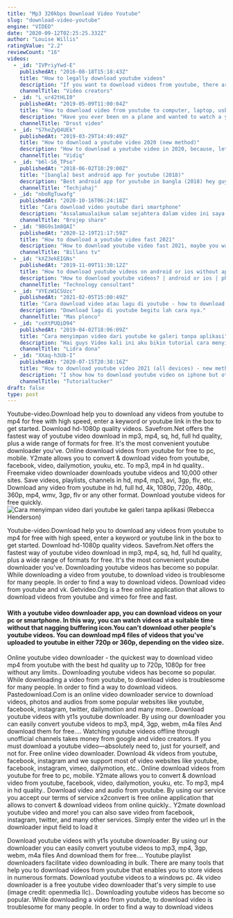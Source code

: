 ```yaml
---
title: "Mp3 320kbps Download Video Youtube"
slug: "download-video-youtube"
engine: "VIDEO"
date: "2020-09-12T02:25:25.332Z"
author: "Louise Willis"
ratingValue: "2.2"
reviewCount: "16"
videos:
  - _id: "IVPriyYwd-E"
    publishedAt: "2016-08-18T15:18:43Z"
    title: "How to legally download youtube videos"
    description: "If you want to download videos from youtube, there are very few legal ways to do that. It&#39;s tempting to download videos from youtube to either watch later or to"
    channelTitle: "Video creators"
  - _id: "L_ur42tHLI0"
    publishedAt: "2019-05-09T11:00:04Z"
    title: "How to download video from youtube to computer, laptop, usb"
    description: "Have you ever been on a plane and wanted to watch a youtube video but couldn&#39;t because you couldn&#39;t get online? in this video i&#39;m going to show you how to"
    channelTitle: "Drost video"
  - _id: "S7heZyQ4UEk"
    publishedAt: "2019-03-29T14:49:49Z"
    title: "How to download a youtube video 2020 (new method)"
    description: "How to download a youtube video in 2020, because, let&#39;s face it, everyone accidentally deleted a video! subscribe now: read more"
    channelTitle: "Vidiq"
  - _id: "b6l-S6_TPso"
    publishedAt: "2018-06-02T10:29:00Z"
    title: "[bangla] best android app for youtube (2018)"
    description: "Best android app for youtube in bangla (2018) hey guys! i am sagor. In this video i will talk about an android app that is so useful if you want to download"
    channelTitle: "Techjahaj"
  - _id: "nboRgTuwafg"
    publishedAt: "2020-10-16T06:24:18Z"
    title: "Cara download video youtube dari smartphone"
    description: "Assalamualaikum salam sejahtera dalam video ini saya kongsikan cara untuk download video-video dari youtube menggunakan smartphone saja. Aplikasi"
    channelTitle: "Brojep share"
  - _id: "9BG9s1m8QAI"
    publishedAt: "2020-12-19T21:17:59Z"
    title: "How to download a youtube video fast 2021"
    description: "How to download youtube video fast 2021, maybe you want to download youtube videos for broll, or you are using the youtube video download tool to save"
    channelTitle: "Billans tv"
  - _id: "kXZ3ekEIGNs"
    publishedAt: "2019-11-09T11:30:12Z"
    title: "How to download youtube videos on android or ios without app? 2020"
    description: "How to download youtube videos? | android or ios | phone gallery | without app | new method 2020 hi everyone, in this video we will teach you how you"
    channelTitle: "Technology consultant"
  - _id: "VYEzW1CSUzc"
    publishedAt: "2021-02-05T15:00:49Z"
    title: "Cara download video atau lagu di youtube - how to download videos or songs on youtube"
    description: "Download lagu di youtube begitu lah cara nya."
    channelTitle: "Mas plonco"
  - _id: "ceXtPUQiD94"
    publishedAt: "2019-04-02T18:06:09Z"
    title: "Cara menyimpan video dari youtube ke galeri tanpa aplikasi"
    description: "Hai guys Video kali ini aku bikin tutorial cara menyimpan video dari youtube ke galeri tanpa aplikasi mudah praktis dan ngk pake waktu lama. Kalian pasti"
    channelTitle: "Lidra dona"
  - _id: "XXaq-h3Ub-I"
    publishedAt: "2020-07-15T20:38:16Z"
    title: "How to download youtube video 2021 (all devices) - new method"
    description: "I show how to download youtube video on iphone but other devices also work! so how to download youtube video android and its free so how to download"
    channelTitle: "Tutorialtucker"
draft: false
type: post
---
```


Youtube-video.Download help you to download any videos from youtube to mp4 for free with high speed, enter a keyword or youtube link in the box to get started. Download hd-1080p quality videos. Savefrom.Net offers the fastest way of youtube video download in mp3, mp4, sq, hd, full hd quality, plus a wide range of formats for free. It&#39;s the most convenient youtube downloader you&#39;ve. Online download videos from youtube for free to pc, mobile. Y2mate allows you to convert &amp; download video from youtube, facebook, video, dailymotion, youku, etc. To mp3, mp4 in hd quality.. Freemake video downloader downloads youtube videos and 10,000 other sites. Save videos, playlists, channels in hd, mp4, mp3, avi, 3gp, flv, etc.. Download any video from youtube in hd, full hd, 4k, 1080p, 720p, 480p, 360p, mp4, wmv, 3gp, flv or any other format. Download youtube videos for free quickly.
![Cara menyimpan video dari youtube ke galeri tanpa aplikasi (Rebecca Henderson)](https://i.ytimg.com/vi/ceXtPUQiD94/hqdefault.jpg "Cara menyimpan video dari youtube ke galeri tanpa aplikasi (Abbie Potter)")

Youtube-video.Download help you to download any videos from youtube to mp4 for free with high speed, enter a keyword or youtube link in the box to get started. Download hd-1080p quality videos. Savefrom.Net offers the fastest way of youtube video download in mp3, mp4, sq, hd, full hd quality, plus a wide range of formats for free. It&#39;s the most convenient youtube downloader you&#39;ve. Downloading youtube videos has become so popular. While downloading a video from youtube, to download video is troublesome for many people. In order to find a way to download videos. Download video from youtube and vk. Getvideo.Org is a free online application that allows to download videos from youtube and vimeo for free and fast.
<!--inArticleAds-->

<!--galleryOne-->

#### With a youtube video downloader app, you can download videos on your pc or smartphone. In this way, you can watch videos at a suitable time without that nagging buffering icon.You can&#39;t download other people&#39;s youtube videos. You can download mp4 files of videos that you&#39;ve uploaded to youtube in either 720p or 360p, depending on the video size.
<!--inArticleAds-->

<!--galleryTwo-->

Online youtube video downloader - the quickest way to download video mp4 from youtube with the best hd quality up to 720p, 1080p for free without any limits.. Downloading youtube videos has become so popular. While downloading a video from youtube, to download video is troublesome for many people. In order to find a way to download videos. Pastedownload.Com is an online video downloader service to download videos, photos and audios from some popular websites like youtube, facebook, instagram, twitter, dailymotion and many more.. Download youtube videos with yt1s youtube downloader. By using our downloader you can easily convert youtube videos to mp3, mp4, 3gp, webm, m4a files And download them for free.... Watching youtube videos offline through unofficial channels takes money from google and video creators. If you must download a youtube video—absolutely need to, just for yourself, and not for. Free online video downloader. Download 4k videos from youtube, facebook, instagram and we support most of video websites like youtube, facebook, instagram, vimeo, dailymotion, etc.. Online download videos from youtube for free to pc, mobile. Y2mate allows you to convert &amp; download video from youtube, facebook, video, dailymotion, youku, etc. To mp3, mp4 in hd quality.. Download video and audio from youtube. By using our service you accept our terms of service x2convert is free online application that allows to convert &amp; download videos from online quickly.. Y2mate download youtube video and more! you can also save video from facebook, instagram, twitter, and many other services. Simply enter the video url in the downloader input field to load it
<!--galleryThree-->

Download youtube videos with yt1s youtube downloader. By using our downloader you can easily convert youtube videos to mp3, mp4, 3gp, webm, m4a files And download them for free.... Youtube playlist downloaders facilitate video downloading in bulk. There are many tools that help you to download videos from youtube that enables you to store videos in numerous formats. Download youtube videos to a windows pc. 4k video downloader is a free youtube video downloader that&#39;s very simple to use (image credit: openmedia llc).. Downloading youtube videos has become so popular. While downloading a video from youtube, to download video is troublesome for many people. In order to find a way to download videos